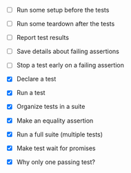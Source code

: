 * [ ] Run some setup before the tests
* [ ] Run some teardown after the tests
* [ ] Report test results
* [ ] Save details about failing assertions
* [ ] Stop a test early on a failing assertion




* [x] Declare a test
* [x] Run a test
* [x] Organize tests in a suite
* [x] Make an equality assertion
* [x] Run a full suite (multiple tests)
* [x] Make test wait for promises
* [x] Why only one passing test?

